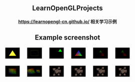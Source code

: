 <div
    style="width: auto; text-align: center; margin: 0 auto; padding: 0"
>
    <h2 align="center">LearnOpenGLProjects</h2>
    <h4 align="center">
        <a href="https://learnopengl-cn.github.io/"
            >https://learnopengl-cn.github.io/</a
        >
        相关学习示例
    </h4>
    <h2 align="center">Example screenshot</h2>
    <div align="center">
        <div style="margin: 20px">
            <a style="margin: 10px" href="#"
                ><img
                    src="./assert/images/01-TestGLFW.png"
                    width="10%"
                    alt=""
            /></a>
            <a style="margin: 10px" href="#"
                ><img
                    src="./assert/images/02-IndexArrayBuffer.png"
                    width="10%"
                    alt=""
            /></a>
            <a style="margin: 10px" href="#"
                ><img
                    src="./assert/images/03-BasePractice.png"
                    width="10%"
                    alt=""
            /></a>
            <a style="margin: 10px" href="#"
                ><img
                    src="./assert/images/04-ShaderLanguage.png"
                    width="10%"
                    alt=""
            /></a>
            <a style="margin: 10px" href="#"
                ><img
                    src="./assert/images/05-ShaderPractice.png"
                    width="10%"
                    alt=""
            /></a>
            <a style="margin: 10px" href="#"
                ><img
                    src="./assert/images/05-ShaderPractice.png"
                    width="10%"
                    alt=""
            /></a>
        </div>
        <div style="margin: 20px">
            <a style="margin: 10px" href="#"
                ><img
                    src="./assert/images/06-UseStbImage.png"
                    width="10%"
                    alt=""
            /></a>
            <a style="margin: 10px" href="#"
                ><img
                    src="./assert/images/07-Transformation.png"
                    width="10%"
                    alt=""
            /></a>
            <a style="margin: 10px" href="#"
                ><img
                    src="./assert/images/08-CoordinateSystem.png"
                    width="10%"
                    alt=""
            /></a>
            <a style="margin: 10px" href="#"
                ><img
                    src="./assert/images/08-CoordinateSystem.png"
                    width="10%"
                    alt=""
            /></a>
            <a style="margin: 10px" href="#"
                ><img
                    src="./assert/images/08-CoordinateSystem.png"
                    width="10%"
                    alt=""
            /></a>
             <a style="margin: 10px" href="#"
                ><img
                    src="./assert/images/08-CoordinateSystem.png"
                    width="10%"
                    alt=""
            /></a>
        </div>
    </div>
</div>

